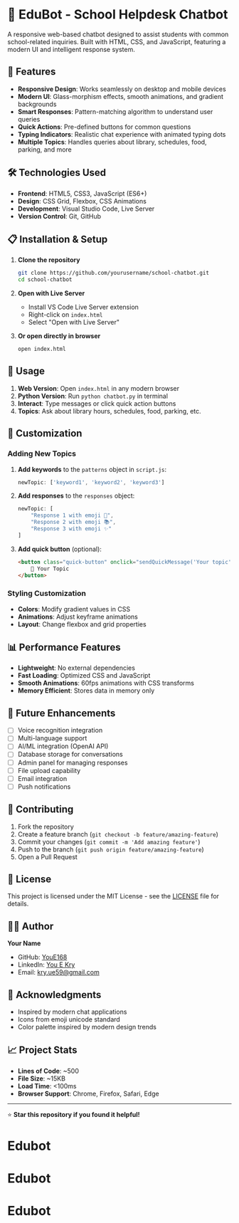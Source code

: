 # 🤖 EduBot - School Helpdesk Chatbot

A responsive web-based chatbot designed to assist students with common school-related inquiries. Built with HTML, CSS, and JavaScript, featuring a modern UI and intelligent response system.

## 🌟 Features

- **Responsive Design**: Works seamlessly on desktop and mobile devices
- **Modern UI**: Glass-morphism effects, smooth animations, and gradient backgrounds
- **Smart Responses**: Pattern-matching algorithm to understand user queries
- **Quick Actions**: Pre-defined buttons for common questions
- **Typing Indicators**: Realistic chat experience with animated typing dots
- **Multiple Topics**: Handles queries about library, schedules, food, parking, and more


## 🛠️ Technologies Used

- **Frontend**: HTML5, CSS3, JavaScript (ES6+)
- **Design**: CSS Grid, Flexbox, CSS Animations
- **Development**: Visual Studio Code, Live Server
- **Version Control**: Git, GitHub

## 📋 Installation & Setup

1. **Clone the repository**
   ```bash
   git clone https://github.com/yourusername/school-chatbot.git
   cd school-chatbot
   ```

2. **Open with Live Server**
   - Install VS Code Live Server extension
   - Right-click on `index.html`
   - Select "Open with Live Server"

3. **Or open directly in browser**
   ```bash
   open index.html
   ```

## 🎯 Usage

1. **Web Version**: Open `index.html` in any modern browser
2. **Python Version**: Run `python chatbot.py` in terminal
3. **Interact**: Type messages or click quick action buttons
4. **Topics**: Ask about library hours, schedules, food, parking, etc.

## 🔧 Customization

### Adding New Topics
1. **Add keywords** to the `patterns` object in `script.js`:
   ```javascript
   newTopic: ['keyword1', 'keyword2', 'keyword3']
   ```

2. **Add responses** to the `responses` object:
   ```javascript
   newTopic: [
       "Response 1 with emoji 🎯",
       "Response 2 with emoji 📚",
       "Response 3 with emoji ✨"
   ]
   ```

3. **Add quick button** (optional):
   ```html
   <button class="quick-button" onclick="sendQuickMessage('Your topic')">
       🎯 Your Topic
   </button>
   ```

### Styling Customization
- **Colors**: Modify gradient values in CSS
- **Animations**: Adjust keyframe animations
- **Layout**: Change flexbox and grid properties

## 📊 Performance Features

- **Lightweight**: No external dependencies
- **Fast Loading**: Optimized CSS and JavaScript
- **Smooth Animations**: 60fps animations with CSS transforms
- **Memory Efficient**: Stores data in memory only

## 🔮 Future Enhancements

- [ ] Voice recognition integration
- [ ] Multi-language support  
- [ ] AI/ML integration (OpenAI API)
- [ ] Database storage for conversations
- [ ] Admin panel for managing responses
- [ ] File upload capability
- [ ] Email integration
- [ ] Push notifications

## 🤝 Contributing

1. Fork the repository
2. Create a feature branch (`git checkout -b feature/amazing-feature`)
3. Commit your changes (`git commit -m 'Add amazing feature'`)
4. Push to the branch (`git push origin feature/amazing-feature`)
5. Open a Pull Request

## 📝 License

This project is licensed under the MIT License - see the [LICENSE](LICENSE) file for details.

## 👨‍💻 Author

**Your Name**
- GitHub: [YouE168](https://github.com/youe168)
- LinkedIn: [You E Kry](https://www.linkedin.com/in/you-e-kry-96897126b/)
- Email: kry.ue59@gmail.com

## 🙏 Acknowledgments

- Inspired by modern chat applications
- Icons from emoji unicode standard
- Color palette inspired by modern design trends

## 📈 Project Stats

- **Lines of Code**: ~500
- **File Size**: ~15KB
- **Load Time**: <100ms
- **Browser Support**: Chrome, Firefox, Safari, Edge

---

⭐ **Star this repository if you found it helpful!**
# Edubot
# Edubot
# Edubot
